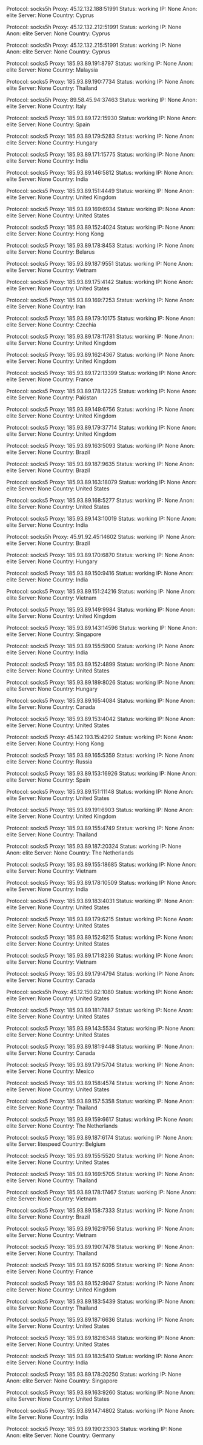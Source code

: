 Protocol: socks5h
Proxy: 45.12.132.188:51991
Status: working
IP: None
Anon: elite
Server: None
Country: Cyprus

Protocol: socks5h
Proxy: 45.12.132.212:51991
Status: working
IP: None
Anon: elite
Server: None
Country: Cyprus

Protocol: socks5h
Proxy: 45.12.132.215:51991
Status: working
IP: None
Anon: elite
Server: None
Country: Cyprus

Protocol: socks5
Proxy: 185.93.89.191:8797
Status: working
IP: None
Anon: elite
Server: None
Country: Malaysia

Protocol: socks5
Proxy: 185.93.89.190:7734
Status: working
IP: None
Anon: elite
Server: None
Country: Thailand

Protocol: socks5h
Proxy: 89.58.45.94:37463
Status: working
IP: None
Anon: elite
Server: None
Country: Italy

Protocol: socks5
Proxy: 185.93.89.172:15930
Status: working
IP: None
Anon: elite
Server: None
Country: Spain

Protocol: socks5
Proxy: 185.93.89.179:5283
Status: working
IP: None
Anon: elite
Server: None
Country: Hungary

Protocol: socks5
Proxy: 185.93.89.171:15775
Status: working
IP: None
Anon: elite
Server: None
Country: India

Protocol: socks5
Proxy: 185.93.89.146:5812
Status: working
IP: None
Anon: elite
Server: None
Country: India

Protocol: socks5
Proxy: 185.93.89.151:4449
Status: working
IP: None
Anon: elite
Server: None
Country: United Kingdom

Protocol: socks5
Proxy: 185.93.89.169:6934
Status: working
IP: None
Anon: elite
Server: None
Country: United States

Protocol: socks5
Proxy: 185.93.89.152:4024
Status: working
IP: None
Anon: elite
Server: None
Country: Hong Kong

Protocol: socks5
Proxy: 185.93.89.178:8453
Status: working
IP: None
Anon: elite
Server: None
Country: Belarus

Protocol: socks5
Proxy: 185.93.89.187:9551
Status: working
IP: None
Anon: elite
Server: None
Country: Vietnam

Protocol: socks5
Proxy: 185.93.89.175:4142
Status: working
IP: None
Anon: elite
Server: None
Country: United States

Protocol: socks5
Proxy: 185.93.89.169:7253
Status: working
IP: None
Anon: elite
Server: None
Country: Iran

Protocol: socks5
Proxy: 185.93.89.179:10175
Status: working
IP: None
Anon: elite
Server: None
Country: Czechia

Protocol: socks5
Proxy: 185.93.89.178:11781
Status: working
IP: None
Anon: elite
Server: None
Country: United Kingdom

Protocol: socks5
Proxy: 185.93.89.162:4367
Status: working
IP: None
Anon: elite
Server: None
Country: United Kingdom

Protocol: socks5
Proxy: 185.93.89.172:13399
Status: working
IP: None
Anon: elite
Server: None
Country: France

Protocol: socks5
Proxy: 185.93.89.178:12225
Status: working
IP: None
Anon: elite
Server: None
Country: Pakistan

Protocol: socks5
Proxy: 185.93.89.149:6756
Status: working
IP: None
Anon: elite
Server: None
Country: United Kingdom

Protocol: socks5
Proxy: 185.93.89.179:37714
Status: working
IP: None
Anon: elite
Server: None
Country: United Kingdom

Protocol: socks5
Proxy: 185.93.89.163:5093
Status: working
IP: None
Anon: elite
Server: None
Country: Brazil

Protocol: socks5
Proxy: 185.93.89.187:9635
Status: working
IP: None
Anon: elite
Server: None
Country: Brazil

Protocol: socks5
Proxy: 185.93.89.163:18079
Status: working
IP: None
Anon: elite
Server: None
Country: United States

Protocol: socks5
Proxy: 185.93.89.168:5277
Status: working
IP: None
Anon: elite
Server: None
Country: United States

Protocol: socks5
Proxy: 185.93.89.143:10019
Status: working
IP: None
Anon: elite
Server: None
Country: India

Protocol: socks5h
Proxy: 45.91.92.45:14602
Status: working
IP: None
Anon: elite
Server: None
Country: Brazil

Protocol: socks5
Proxy: 185.93.89.170:6870
Status: working
IP: None
Anon: elite
Server: None
Country: Hungary

Protocol: socks5
Proxy: 185.93.89.150:9416
Status: working
IP: None
Anon: elite
Server: None
Country: India

Protocol: socks5
Proxy: 185.93.89.151:24216
Status: working
IP: None
Anon: elite
Server: None
Country: Vietnam

Protocol: socks5
Proxy: 185.93.89.149:9984
Status: working
IP: None
Anon: elite
Server: None
Country: United Kingdom

Protocol: socks5
Proxy: 185.93.89.143:14596
Status: working
IP: None
Anon: elite
Server: None
Country: Singapore

Protocol: socks5
Proxy: 185.93.89.155:5900
Status: working
IP: None
Anon: elite
Server: None
Country: India

Protocol: socks5
Proxy: 185.93.89.152:4899
Status: working
IP: None
Anon: elite
Server: None
Country: United States

Protocol: socks5
Proxy: 185.93.89.189:8026
Status: working
IP: None
Anon: elite
Server: None
Country: Hungary

Protocol: socks5
Proxy: 185.93.89.165:4084
Status: working
IP: None
Anon: elite
Server: None
Country: Canada

Protocol: socks5
Proxy: 185.93.89.153:4042
Status: working
IP: None
Anon: elite
Server: None
Country: United States

Protocol: socks5
Proxy: 45.142.193.15:4292
Status: working
IP: None
Anon: elite
Server: None
Country: Hong Kong

Protocol: socks5
Proxy: 185.93.89.165:5359
Status: working
IP: None
Anon: elite
Server: None
Country: Russia

Protocol: socks5
Proxy: 185.93.89.153:16926
Status: working
IP: None
Anon: elite
Server: None
Country: Spain

Protocol: socks5
Proxy: 185.93.89.151:11148
Status: working
IP: None
Anon: elite
Server: None
Country: United States

Protocol: socks5
Proxy: 185.93.89.191:6903
Status: working
IP: None
Anon: elite
Server: None
Country: United Kingdom

Protocol: socks5
Proxy: 185.93.89.155:4749
Status: working
IP: None
Anon: elite
Server: None
Country: Thailand

Protocol: socks5
Proxy: 185.93.89.187:20324
Status: working
IP: None
Anon: elite
Server: None
Country: The Netherlands

Protocol: socks5
Proxy: 185.93.89.155:18685
Status: working
IP: None
Anon: elite
Server: None
Country: Vietnam

Protocol: socks5
Proxy: 185.93.89.178:10509
Status: working
IP: None
Anon: elite
Server: None
Country: India

Protocol: socks5
Proxy: 185.93.89.183:4031
Status: working
IP: None
Anon: elite
Server: None
Country: United States

Protocol: socks5
Proxy: 185.93.89.179:6215
Status: working
IP: None
Anon: elite
Server: None
Country: United States

Protocol: socks5
Proxy: 185.93.89.152:6215
Status: working
IP: None
Anon: elite
Server: None
Country: United States

Protocol: socks5
Proxy: 185.93.89.171:8236
Status: working
IP: None
Anon: elite
Server: None
Country: Vietnam

Protocol: socks5
Proxy: 185.93.89.179:4794
Status: working
IP: None
Anon: elite
Server: None
Country: Canada

Protocol: socks5h
Proxy: 45.12.150.82:1080
Status: working
IP: None
Anon: elite
Server: None
Country: United States

Protocol: socks5
Proxy: 185.93.89.181:7887
Status: working
IP: None
Anon: elite
Server: None
Country: United States

Protocol: socks5
Proxy: 185.93.89.143:5534
Status: working
IP: None
Anon: elite
Server: None
Country: United States

Protocol: socks5
Proxy: 185.93.89.181:9448
Status: working
IP: None
Anon: elite
Server: None
Country: Canada

Protocol: socks5
Proxy: 185.93.89.179:5704
Status: working
IP: None
Anon: elite
Server: None
Country: Mexico

Protocol: socks5
Proxy: 185.93.89.158:4574
Status: working
IP: None
Anon: elite
Server: None
Country: United States

Protocol: socks5
Proxy: 185.93.89.157:5358
Status: working
IP: None
Anon: elite
Server: None
Country: Thailand

Protocol: socks5
Proxy: 185.93.89.159:6617
Status: working
IP: None
Anon: elite
Server: None
Country: The Netherlands

Protocol: socks5
Proxy: 185.93.89.187:6174
Status: working
IP: None
Anon: elite
Server: litespeed
Country: Belgium

Protocol: socks5
Proxy: 185.93.89.155:5520
Status: working
IP: None
Anon: elite
Server: None
Country: United States

Protocol: socks5
Proxy: 185.93.89.169:5705
Status: working
IP: None
Anon: elite
Server: None
Country: Thailand

Protocol: socks5
Proxy: 185.93.89.178:17467
Status: working
IP: None
Anon: elite
Server: None
Country: Vietnam

Protocol: socks5
Proxy: 185.93.89.158:7333
Status: working
IP: None
Anon: elite
Server: None
Country: Brazil

Protocol: socks5
Proxy: 185.93.89.162:9756
Status: working
IP: None
Anon: elite
Server: None
Country: Vietnam

Protocol: socks5
Proxy: 185.93.89.190:7478
Status: working
IP: None
Anon: elite
Server: None
Country: Thailand

Protocol: socks5
Proxy: 185.93.89.157:6095
Status: working
IP: None
Anon: elite
Server: None
Country: France

Protocol: socks5
Proxy: 185.93.89.152:9947
Status: working
IP: None
Anon: elite
Server: None
Country: United Kingdom

Protocol: socks5
Proxy: 185.93.89.183:5439
Status: working
IP: None
Anon: elite
Server: None
Country: Thailand

Protocol: socks5
Proxy: 185.93.89.187:6636
Status: working
IP: None
Anon: elite
Server: None
Country: United States

Protocol: socks5
Proxy: 185.93.89.182:6348
Status: working
IP: None
Anon: elite
Server: None
Country: United States

Protocol: socks5
Proxy: 185.93.89.183:5410
Status: working
IP: None
Anon: elite
Server: None
Country: India

Protocol: socks5
Proxy: 185.93.89.178:20250
Status: working
IP: None
Anon: elite
Server: None
Country: Singapore

Protocol: socks5
Proxy: 185.93.89.163:9260
Status: working
IP: None
Anon: elite
Server: None
Country: United States

Protocol: socks5
Proxy: 185.93.89.147:4802
Status: working
IP: None
Anon: elite
Server: None
Country: India

Protocol: socks5
Proxy: 185.93.89.190:23303
Status: working
IP: None
Anon: elite
Server: None
Country: Germany

